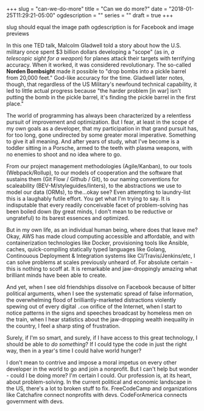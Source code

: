 +++
slug = "can-we-do-more"
title = "Can we do more?"
date = "2018-01-25T11:29:21-05:00"
ogdescription = ""
series = ""
draft = true
+++

slug should equal the image path 
ogdescription is for Facebook and image previews
 
In this one TED talk, Malcolm Gladwell told a story about how the U.S. military once spent $3 billion dollars developing a "scope" (as in, _a telescopic sight for a weapon_) for planes attack their targets with terrifying accuracy. When it worked, it was considered revolutionary. The so-called **Norden Bombsight** made it possible to "drop bombs into a pickle barrel from 20,000 feet." God-like accuracy for the time. Gladwell later notes, though, that regardless of the US Military's newfound technical capability, it led to little actual progress because "the harder problem [in war] isn't putting the bomb in the pickle barrel, it's finding the pickle barrel in the first place."

The world of programming has always been characterized by a relentless pursuit of improvement and optimization. But I fear, at least in the scope of my own goals as a developer, that my participation in that grand pursuit has, for too long, gone undirected by some greater moral imperative. Something to give it all meaning. And after years of study, what I've become is a toddler sitting in a Porsche, armed to the teeth with plasma weapons, with no enemies to shoot and no idea where to go.

From our project management methodologies (Agile/Kanban), to our tools (Webpack/Rollup), to our models of cooperation and the software that sustains them (Git Flow / Github / Git), to our naming conventions for scaleability (BEV-M/styleguides/linters), to the abstractions we use to model our data (ORMs), to the...okay see? Even attempting to laundry-list this is a laughably futile effort. You get what I'm trying to say. It is indisputable that every readily conceivable facet of problem-solving has been boiled down (by great minds, I don't mean to be reductive or ungrateful) to its barest essences and optimized.

But in my own life, as an individual human being, where does that leave me? Okay, AWS has made cloud computing accessible and affordable, and with containerization technologies like Docker, provisioning tools like Ansible, caches, quick-compiling statically typed languages like Golang, Continouous Deployment & Integration systems like CI/Travis/Jenkins/etc, I can solve problems at scales previously unheard of. For absolute certain - this is nothing to scoff at. It is remarkable and jaw-droppingly amazing what brilliant minds have been able to create. 

And yet, when I see old friendships dissolve on Facebook because of bitter political arguments, when I see the systematic spread of false information, the overwhelming flood of brilliantly-marketed distractions violently spewing out of every digital `.com` orifice of the Internet, when I start to notice patterns in the signs and speeches broadcast by homeless men on the train, when I hear statistics about the jaw-dropping wealth inequality in the country, I feel a sharp sting of frustration.

Surely, if I'm so smart, and surely, if I have access to this great technology, I should be able to *do something*? If I could type the code in just the right way, then in a year's time I could halve world hunger?

I don't mean to contrive and impose a moral impetus on every other developer in the world to go and join a nonprofit. But I can't help but wonder - could I be doing more? I'm certain I could. Our profession is, at its heart, about problem-solving. In the current political and economic landscape in the US, there's a lot to broken stuff to fix. FreeCodeCamp and organizations like Catchafire connect nonprofits with devs. CodeForAmerica connects government with devs.